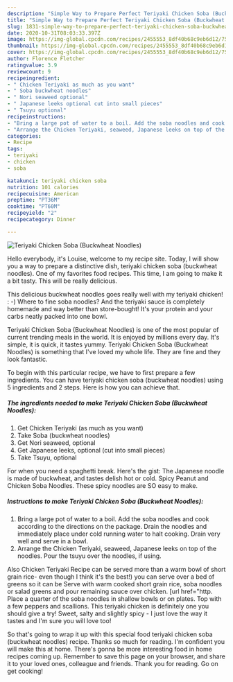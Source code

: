 ```yaml
---
description: "Simple Way to Prepare Perfect Teriyaki Chicken Soba (Buckwheat Noodles)"
title: "Simple Way to Prepare Perfect Teriyaki Chicken Soba (Buckwheat Noodles)"
slug: 1831-simple-way-to-prepare-perfect-teriyaki-chicken-soba-buckwheat-noodles
date: 2020-10-31T08:03:33.397Z
image: https://img-global.cpcdn.com/recipes/2455553_8df40b68c9eb6d12/751x532cq70/teriyaki-chicken-soba-buckwheat-noodles-recipe-main-photo.jpg
thumbnail: https://img-global.cpcdn.com/recipes/2455553_8df40b68c9eb6d12/751x532cq70/teriyaki-chicken-soba-buckwheat-noodles-recipe-main-photo.jpg
cover: https://img-global.cpcdn.com/recipes/2455553_8df40b68c9eb6d12/751x532cq70/teriyaki-chicken-soba-buckwheat-noodles-recipe-main-photo.jpg
author: Florence Fletcher
ratingvalue: 3.9
reviewcount: 9
recipeingredient:
- " Chicken Teriyaki as much as you want"
- " Soba buckwheat noodles"
- " Nori seaweed optional"
- " Japanese leeks optional cut into small pieces"
- " Tsuyu optional"
recipeinstructions:
- "Bring a large pot of water to a boil. Add the soba noodles and cook according to the directions on the package. Drain the noodles and immediately place under cold running water to halt cooking. Drain very well and serve in a bowl."
- "Arrange the Chicken Teriyaki, seaweed, Japanese leeks on top of the noodles. Pour the tsuyu over the noodles, if using."
categories:
- Recipe
tags:
- teriyaki
- chicken
- soba

katakunci: teriyaki chicken soba 
nutrition: 101 calories
recipecuisine: American
preptime: "PT36M"
cooktime: "PT60M"
recipeyield: "2"
recipecategory: Dinner

---
```



![Teriyaki Chicken Soba (Buckwheat Noodles)](https://img-global.cpcdn.com/recipes/2455553_8df40b68c9eb6d12/751x532cq70/teriyaki-chicken-soba-buckwheat-noodles-recipe-main-photo.jpg)

Hello everybody, it's Louise, welcome to my recipe site. Today, I will show you a way to prepare a distinctive dish, teriyaki chicken soba (buckwheat noodles). One of my favorites food recipes. This time, I am going to make it a bit tasty. This will be really delicious.

This delicious buckwheat noodles goes really well with my teriyaki chicken! : -) Where to fine soba noodles? And the teriyaki sauce is completely homemade and way better than store-bought! It&#39;s your protein and your carbs neatly packed into one bowl.

Teriyaki Chicken Soba (Buckwheat Noodles) is one of the most popular of current trending meals in the world. It is enjoyed by millions every day. It's simple, it is quick, it tastes yummy. Teriyaki Chicken Soba (Buckwheat Noodles) is something that I've loved my whole life. They are fine and they look fantastic.


To begin with this particular recipe, we have to first prepare a few ingredients. You can have teriyaki chicken soba (buckwheat noodles) using 5 ingredients and 2 steps. Here is how you can achieve that.

<!--inarticleads1-->

##### The ingredients needed to make Teriyaki Chicken Soba (Buckwheat Noodles):

1. Get  Chicken Teriyaki (as much as you want)
1. Take  Soba (buckwheat noodles)
1. Get  Nori seaweed, optional
1. Get  Japanese leeks, optional (cut into small pieces)
1. Take  Tsuyu, optional


For when you need a spaghetti break. Here&#39;s the gist: The Japanese noodle is made of buckwheat, and tastes delish hot or cold. Spicy Peanut and Chicken Soba Noodles. These spicy noodles are SO easy to make. 

<!--inarticleads2-->

##### Instructions to make Teriyaki Chicken Soba (Buckwheat Noodles):

1. Bring a large pot of water to a boil. Add the soba noodles and cook according to the directions on the package. Drain the noodles and immediately place under cold running water to halt cooking. Drain very well and serve in a bowl.
1. Arrange the Chicken Teriyaki, seaweed, Japanese leeks on top of the noodles. Pour the tsuyu over the noodles, if using.


Also Chicken Teriyaki Recipe can be served more than a warm bowl of short grain rice- even though I think it&#39;s the best!) you can serve over a bed of greens so it can be Serve with warm cooked short grain rice, soba noodles or salad greens and pour remaining sauce over chicken. [url href=&#34;http. Place a quarter of the soba noodles in shallow bowls or on plates. Top with a few peppers and scallions. This teriyaki chicken is definitely one you should give a try! Sweet, salty and slightly spicy - I just love the way it tastes and I&#39;m sure you will love too! 

So that's going to wrap it up with this special food teriyaki chicken soba (buckwheat noodles) recipe. Thanks so much for reading. I'm confident you will make this at home. There's gonna be more interesting food in home recipes coming up. Remember to save this page on your browser, and share it to your loved ones, colleague and friends. Thank you for reading. Go on get cooking!

